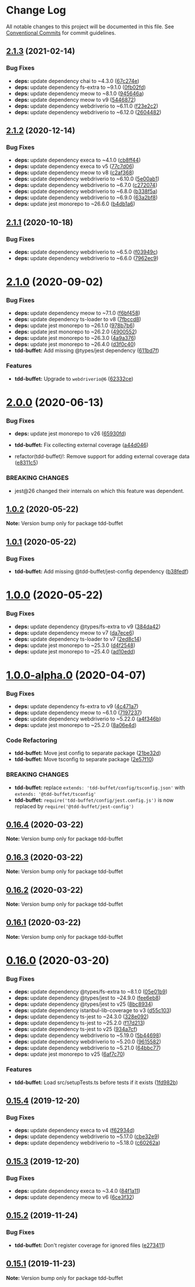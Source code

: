 # Change Log

All notable changes to this project will be documented in this file.
See [Conventional Commits](https://conventionalcommits.org) for commit guidelines.

## [2.1.3](https://github.com/NiGhTTraX/tdd-buffet/compare/tdd-buffet@2.1.2...tdd-buffet@2.1.3) (2021-02-14)


### Bug Fixes

* **deps:** update dependency chai to ~4.3.0 ([67c274e](https://github.com/NiGhTTraX/tdd-buffet/commit/67c274e))
* **deps:** update dependency fs-extra to ~9.1.0 ([0fb02fd](https://github.com/NiGhTTraX/tdd-buffet/commit/0fb02fd))
* **deps:** update dependency meow to ~8.1.0 ([945646a](https://github.com/NiGhTTraX/tdd-buffet/commit/945646a))
* **deps:** update dependency meow to v9 ([5446872](https://github.com/NiGhTTraX/tdd-buffet/commit/5446872))
* **deps:** update dependency webdriverio to ~6.11.0 ([f23e2c2](https://github.com/NiGhTTraX/tdd-buffet/commit/f23e2c2))
* **deps:** update dependency webdriverio to ~6.12.0 ([2604482](https://github.com/NiGhTTraX/tdd-buffet/commit/2604482))





## [2.1.2](https://github.com/NiGhTTraX/tdd-buffet/compare/tdd-buffet@2.1.1...tdd-buffet@2.1.2) (2020-12-14)


### Bug Fixes

* **deps:** update dependency execa to ~4.1.0 ([cb8ff44](https://github.com/NiGhTTraX/tdd-buffet/commit/cb8ff44))
* **deps:** update dependency execa to v5 ([77c7d06](https://github.com/NiGhTTraX/tdd-buffet/commit/77c7d06))
* **deps:** update dependency meow to v8 ([c2af368](https://github.com/NiGhTTraX/tdd-buffet/commit/c2af368))
* **deps:** update dependency webdriverio to ~6.10.0 ([5e00ab1](https://github.com/NiGhTTraX/tdd-buffet/commit/5e00ab1))
* **deps:** update dependency webdriverio to ~6.7.0 ([c272074](https://github.com/NiGhTTraX/tdd-buffet/commit/c272074))
* **deps:** update dependency webdriverio to ~6.8.0 ([b338f5a](https://github.com/NiGhTTraX/tdd-buffet/commit/b338f5a))
* **deps:** update dependency webdriverio to ~6.9.0 ([63a2bf8](https://github.com/NiGhTTraX/tdd-buffet/commit/63a2bf8))
* **deps:** update jest monorepo to ~26.6.0 ([b4db1a6](https://github.com/NiGhTTraX/tdd-buffet/commit/b4db1a6))





## [2.1.1](https://github.com/NiGhTTraX/tdd-buffet/compare/tdd-buffet@2.1.0...tdd-buffet@2.1.1) (2020-10-18)


### Bug Fixes

* **deps:** update dependency webdriverio to ~6.5.0 ([f03949c](https://github.com/NiGhTTraX/tdd-buffet/commit/f03949c))
* **deps:** update dependency webdriverio to ~6.6.0 ([7962ec9](https://github.com/NiGhTTraX/tdd-buffet/commit/7962ec9))





# [2.1.0](https://github.com/NiGhTTraX/tdd-buffet/compare/tdd-buffet@2.0.0...tdd-buffet@2.1.0) (2020-09-02)


### Bug Fixes

* **deps:** update dependency meow to ~7.1.0 ([f6bf458](https://github.com/NiGhTTraX/tdd-buffet/commit/f6bf458))
* **deps:** update dependency ts-loader to v8 ([7fbccd8](https://github.com/NiGhTTraX/tdd-buffet/commit/7fbccd8))
* **deps:** update jest monorepo to ~26.1.0 ([978b7b6](https://github.com/NiGhTTraX/tdd-buffet/commit/978b7b6))
* **deps:** update jest monorepo to ~26.2.0 ([4900552](https://github.com/NiGhTTraX/tdd-buffet/commit/4900552))
* **deps:** update jest monorepo to ~26.3.0 ([4a9a376](https://github.com/NiGhTTraX/tdd-buffet/commit/4a9a376))
* **deps:** update jest monorepo to ~26.4.0 ([d3f0c40](https://github.com/NiGhTTraX/tdd-buffet/commit/d3f0c40))
* **tdd-buffet:** Add missing @types/jest dependency ([611bd7f](https://github.com/NiGhTTraX/tdd-buffet/commit/611bd7f))


### Features

* **tdd-buffet:** Upgrade to `webdriverio@6` ([62332ce](https://github.com/NiGhTTraX/tdd-buffet/commit/62332ce))





# [2.0.0](https://github.com/NiGhTTraX/tdd-buffet/compare/tdd-buffet@1.0.2...tdd-buffet@2.0.0) (2020-06-13)


### Bug Fixes

* **deps:** update jest monorepo to v26 ([65930fd](https://github.com/NiGhTTraX/tdd-buffet/commit/65930fd))
* **tdd-buffet:** Fix collecting external coverage ([a44d046](https://github.com/NiGhTTraX/tdd-buffet/commit/a44d046))


* refactor(tdd-buffet)!: Remove support for adding external coverage data ([e8311c5](https://github.com/NiGhTTraX/tdd-buffet/commit/e8311c5))


### BREAKING CHANGES

* jest@26 changed their internals on which this feature was
dependent.





## [1.0.2](https://github.com/NiGhTTraX/tdd-buffet/compare/tdd-buffet@1.0.1...tdd-buffet@1.0.2) (2020-05-22)

**Note:** Version bump only for package tdd-buffet





## [1.0.1](https://github.com/NiGhTTraX/tdd-buffet/compare/tdd-buffet@1.0.0...tdd-buffet@1.0.1) (2020-05-22)


### Bug Fixes

* **tdd-buffet:** Add missing @tdd-buffet/jest-config dependency ([b38fedf](https://github.com/NiGhTTraX/tdd-buffet/commit/b38fedf))





# [1.0.0](https://github.com/NiGhTTraX/tdd-buffet/compare/tdd-buffet@1.0.0-alpha.0...tdd-buffet@1.0.0) (2020-05-22)


### Bug Fixes

* **deps:** update dependency @types/fs-extra to v9 ([384da42](https://github.com/NiGhTTraX/tdd-buffet/commit/384da42))
* **deps:** update dependency meow to v7 ([da7ece6](https://github.com/NiGhTTraX/tdd-buffet/commit/da7ece6))
* **deps:** update dependency ts-loader to v7 ([2ed8c14](https://github.com/NiGhTTraX/tdd-buffet/commit/2ed8c14))
* **deps:** update jest monorepo to ~25.3.0 ([d4f2548](https://github.com/NiGhTTraX/tdd-buffet/commit/d4f2548))
* **deps:** update jest monorepo to ~25.4.0 ([ad10edd](https://github.com/NiGhTTraX/tdd-buffet/commit/ad10edd))





# [1.0.0-alpha.0](https://github.com/NiGhTTraX/tdd-buffet/compare/tdd-buffet@0.16.4...tdd-buffet@1.0.0-alpha.0) (2020-04-07)


### Bug Fixes

* **deps:** update dependency fs-extra to v9 ([4c471a7](https://github.com/NiGhTTraX/tdd-buffet/commit/4c471a7))
* **deps:** update dependency meow to ~6.1.0 ([7197237](https://github.com/NiGhTTraX/tdd-buffet/commit/7197237))
* **deps:** update dependency webdriverio to ~5.22.0 ([a4f346b](https://github.com/NiGhTTraX/tdd-buffet/commit/a4f346b))
* **deps:** update jest monorepo to ~25.2.0 ([8a06e4d](https://github.com/NiGhTTraX/tdd-buffet/commit/8a06e4d))


### Code Refactoring

* **tdd-buffet:** Move jest config to separate package ([21be32d](https://github.com/NiGhTTraX/tdd-buffet/commit/21be32d))
* **tdd-buffet:** Move tsconfig to separate package ([2e57f10](https://github.com/NiGhTTraX/tdd-buffet/commit/2e57f10))


### BREAKING CHANGES

* **tdd-buffet:** replace `extends: 'tdd-buffet/config/tsconfig.json'` with
`extends: '@tdd-buffet/tsconfig'`
* **tdd-buffet:** `require('tdd-buffet/config/jest.config.js')` is now
replaced by `require('@tdd-buffet/jest-config')`





## [0.16.4](https://github.com/NiGhTTraX/tdd-buffet/compare/tdd-buffet@0.16.3...tdd-buffet@0.16.4) (2020-03-22)

**Note:** Version bump only for package tdd-buffet





## [0.16.3](https://github.com/NiGhTTraX/tdd-buffet/compare/tdd-buffet@0.16.2...tdd-buffet@0.16.3) (2020-03-22)

**Note:** Version bump only for package tdd-buffet





## [0.16.2](https://github.com/NiGhTTraX/tdd-buffet/compare/tdd-buffet@0.16.1...tdd-buffet@0.16.2) (2020-03-22)

**Note:** Version bump only for package tdd-buffet





## [0.16.1](https://github.com/NiGhTTraX/tdd-buffet/compare/tdd-buffet@0.16.0...tdd-buffet@0.16.1) (2020-03-22)

**Note:** Version bump only for package tdd-buffet





# [0.16.0](https://github.com/NiGhTTraX/tdd-buffet/compare/tdd-buffet@0.15.4...tdd-buffet@0.16.0) (2020-03-20)


### Bug Fixes

* **deps:** update dependency @types/fs-extra to ~8.1.0 ([05e01b9](https://github.com/NiGhTTraX/tdd-buffet/commit/05e01b9))
* **deps:** update dependency @types/jest to ~24.9.0 ([fee6eb8](https://github.com/NiGhTTraX/tdd-buffet/commit/fee6eb8))
* **deps:** update dependency @types/jest to v25 ([8bc8934](https://github.com/NiGhTTraX/tdd-buffet/commit/8bc8934))
* **deps:** update dependency istanbul-lib-coverage to v3 ([d55c103](https://github.com/NiGhTTraX/tdd-buffet/commit/d55c103))
* **deps:** update dependency ts-jest to ~24.3.0 ([328e092](https://github.com/NiGhTTraX/tdd-buffet/commit/328e092))
* **deps:** update dependency ts-jest to ~25.2.0 ([f17d213](https://github.com/NiGhTTraX/tdd-buffet/commit/f17d213))
* **deps:** update dependency ts-jest to v25 ([934a7cf](https://github.com/NiGhTTraX/tdd-buffet/commit/934a7cf))
* **deps:** update dependency webdriverio to ~5.19.0 ([5b44698](https://github.com/NiGhTTraX/tdd-buffet/commit/5b44698))
* **deps:** update dependency webdriverio to ~5.20.0 ([9615582](https://github.com/NiGhTTraX/tdd-buffet/commit/9615582))
* **deps:** update dependency webdriverio to ~5.21.0 ([64bbc77](https://github.com/NiGhTTraX/tdd-buffet/commit/64bbc77))
* **deps:** update jest monorepo to v25 ([6af7c70](https://github.com/NiGhTTraX/tdd-buffet/commit/6af7c70))


### Features

* **tdd-buffet:** Load src/setupTests.ts before tests if it exists ([1fd982b](https://github.com/NiGhTTraX/tdd-buffet/commit/1fd982b))





## [0.15.4](https://github.com/NiGhTTraX/tdd-buffet/compare/tdd-buffet@0.15.3...tdd-buffet@0.15.4) (2019-12-20)


### Bug Fixes

* **deps:** update dependency execa to v4 ([f62934d](https://github.com/NiGhTTraX/tdd-buffet/commit/f62934d))
* **deps:** update dependency webdriverio to ~5.17.0 ([cbe32e9](https://github.com/NiGhTTraX/tdd-buffet/commit/cbe32e9))
* **deps:** update dependency webdriverio to ~5.18.0 ([c60262a](https://github.com/NiGhTTraX/tdd-buffet/commit/c60262a))





## [0.15.3](https://github.com/NiGhTTraX/tdd-buffet/compare/tdd-buffet@0.15.2...tdd-buffet@0.15.3) (2019-12-20)


### Bug Fixes

* **deps:** update dependency execa to ~3.4.0 ([84f1a11](https://github.com/NiGhTTraX/tdd-buffet/commit/84f1a11))
* **deps:** update dependency meow to v6 ([6ce3f32](https://github.com/NiGhTTraX/tdd-buffet/commit/6ce3f32))





## [0.15.2](https://github.com/NiGhTTraX/tdd-buffet/compare/tdd-buffet@0.15.1...tdd-buffet@0.15.2) (2019-11-24)


### Bug Fixes

* **tdd-buffet:** Don't register coverage for ignored files ([e273411](https://github.com/NiGhTTraX/tdd-buffet/commit/e273411))





## [0.15.1](https://github.com/NiGhTTraX/tdd-buffet/compare/tdd-buffet@0.15.0...tdd-buffet@0.15.1) (2019-11-23)

**Note:** Version bump only for package tdd-buffet
